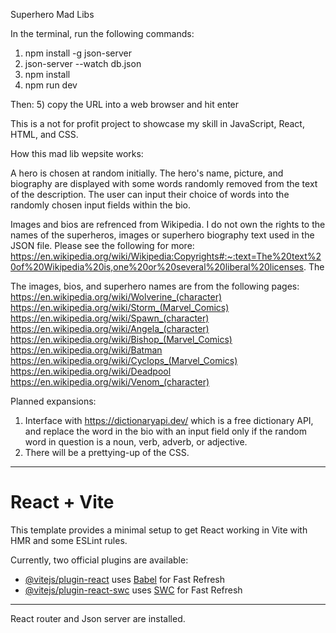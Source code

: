 
Superhero Mad Libs

In the terminal, run the following commands:
1) npm install -g json-server
2) json-server --watch db.json
3) npm install
4) npm run dev

Then:
5) copy the URL into a web browser and hit enter

This is a not for profit project to showcase my skill in JavaScript, React, HTML, and CSS.  

How this mad lib wepsite works:

A hero is chosen at random initially.
The hero's name, picture, and biography are displayed with some words randomly removed from the text of the description.
The user can input their choice of words into the randomly chosen input fields within the bio.

Images and bios are refrenced from Wikipedia.  I do not own the rights to the names of the superheros, images or superhero biography text used in the JSON file. Please see the following for more: https://en.wikipedia.org/wiki/Wikipedia:Copyrights#:~:text=The%20text%20of%20Wikipedia%20is,one%20or%20several%20liberal%20licenses.
The 

The images, bios, and superhero names are from the following pages:
https://en.wikipedia.org/wiki/Wolverine_(character)
https://en.wikipedia.org/wiki/Storm_(Marvel_Comics)
https://en.wikipedia.org/wiki/Spawn_(character)
https://en.wikipedia.org/wiki/Angela_(character)
https://en.wikipedia.org/wiki/Bishop_(Marvel_Comics)
https://en.wikipedia.org/wiki/Batman
https://en.wikipedia.org/wiki/Cyclops_(Marvel_Comics)
https://en.wikipedia.org/wiki/Deadpool
https://en.wikipedia.org/wiki/Venom_(character)

Planned expansions:
1) Interface with https://dictionaryapi.dev/ which is a free dictionary API, and replace the word in the bio with an input field only if the random word in question is a noun, verb, adverb, or adjective. 
2) There will be a prettying-up of the CSS.

------------------------
# React + Vite

This template provides a minimal setup to get React working in Vite with HMR and some ESLint rules.

Currently, two official plugins are available:

- [@vitejs/plugin-react](https://github.com/vitejs/vite-plugin-react/blob/main/packages/plugin-react/README.md) uses [Babel](https://babeljs.io/) for Fast Refresh
- [@vitejs/plugin-react-swc](https://github.com/vitejs/vite-plugin-react-swc) uses [SWC](https://swc.rs/) for Fast Refresh
------------------
React router and Json server are installed.

